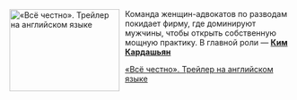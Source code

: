 <!--2025-10-17 11:00:44-->
<div class="yb">
  <div class="rss kino_kino"><a href="https://www.kino-teatr.ru/video/54370/" title="«Всё честно». Трейлер на английском языке"><img src="https://www.kino-teatr.ru/video/0/7/54370/poster.jpg" width="196" height="147" align="left" hspace="5" style="margin: 0px 10px 0px 5px" alt="«Всё честно». Трейлер на английском языке"/></a>Команда женщин-адвокатов по разводам покидает фирму, где доминируют мужчины, чтобы открыть собственную мощную практику. В главной роли — <a href=https://www.kino-teatr.ru/kino/acter/w/hollywood/87781/bio/ target=_blank><strong>Ким Кардашьян</strong></a> <p class="titl"><a href="https://www.kino-teatr.ru/video/54370/">«Всё честно». Трейлер на английском языке</a></p></div>
</div>
